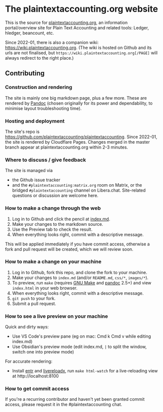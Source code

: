 # The plaintextaccounting.org website

This is the source for [plaintextaccounting.org](http://plaintextaccounting.org),
an information portal/overview site for Plain Text Accounting and
related tools: Ledger, hledger, beancount, etc. 

Since 2022-01, there is also a companion wiki: https://wiki.plaintextaccounting.org.
(The wiki is hosted on Github and its urls are not finalised, but
`https://wiki.plaintextaccounting.org[/PAGE]` will always redirect to the right place.)

## Contributing

### Construction and rendering

The site is mainly one big markdown page, plus a few more.
These are rendered by [Pandoc]
(chosen originally for its power and dependability, 
to minimise layout troubleshooting time).

### Hosting and deployment

The site's repo is https://github.com/plaintextaccounting/plaintextaccounting.
Since 2022-01, the site is rendered by Cloudflare Pages.
Changes merged in the master branch appear at plaintextaccounting.org within 2-3 minutes.

### Where to discuss / give feedback

The site is managed via 

- the Github issue tracker
- and the `#plaintextaccounting:matrix.org` room on Matrix, or the bridged `#plaintextaccounting` channel on Libera.chat.
Site-related questions or discussion are welcome here.

### How to make a change through the web

1. Log in to Github and click the pencil at
   [index.md](https://github.com/plaintextaccounting/plaintextaccounting/blob/master/index.md).
2. Make your changes to the markdown source.
3. Use the Preview tab to check the result.
4. When everything looks right, commit with a descriptive message.

This will be applied immediately if you have commit access, otherwise a fork and pull request will be created, which we will review soon.

### How to make a change on your machine

1. Log in to Github, fork this repo, and clone the fork to your machine.
2. Make your changes to `index.md` (and/or `README.md`, `css/*`, `images/*`).
3. To preview, run `make` (requires [GNU Make] and [pandoc] 2.5+) and view `index.html` in your web browser.
4. When everything looks right, commit with a descriptive message.
5. `git push` to your fork.
6. Submit a pull request.

[pandoc]: http://pandoc.org/installing.html
[GNU Make]: https://www.gnu.org/software/make/
[open an issue]: https://github.com/plaintextaccounting/plaintextaccounting/issues/new
<!-- ?title=Contributor+requesting+commit+bit&body=Request+for+commit+access -->

### How to see a live preview on your machine

Quick and dirty ways:

- Use VS Code's preview pane (eg on mac: Cmd k Cmd v while editing index.md)
- Use Obsidian's preview mode (edit index.md, `|` to split the window, switch one into preview mode)

For accurate rendering:

- Install [entr] and [livereloadx], run `make html-watch` for a live-reloading view at http://localhost:8100

[entr]:        http://eradman.com/entrproject/
[livereloadx]: https://nitoyon.github.io/livereloadx

### How to get commit access

If you're a recurring contributor and haven't yet been granted commit access, 
please request it in the #plaintextaccounting chat.

